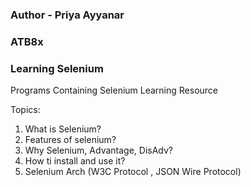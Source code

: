### Author - Priya Ayyanar
### ATB8x
### Learning Selenium

Programs Containing Selenium Learning Resource 

Topics:
1. What is Selenium?
2. Features of selenium?
3. Why Selenium, Advantage, DisAdv?
4. How ti install and use it?
5. Selenium Arch (W3C Protocol , JSON Wire Protocol)